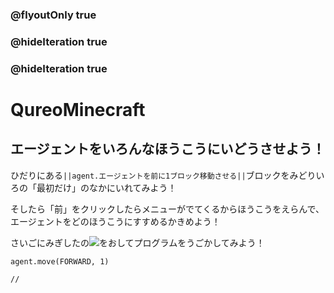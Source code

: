 ### @flyoutOnly true
### @hideIteration true
### @hideIteration true
# QureoMinecraft

## エージェントをいろんなほうこうにいどうさせよう！

ひだりにある``||agent.エージェントを前に1ブロック移動させる||``ブロックをみどりいろの「最初だけ」のなかにいれてみよう！

そしたら「前」をクリックしたらメニューがでてくるからほうこうをえらんで、エージェントをどのほうこうにすすめるかきめよう！

さいごにみぎしたの![](https://raw.githubusercontent.com/camp-minecraft/TechkidsCampTutorial/master/images/playbutton.png)をおしてプログラムをうごかしてみよう！

```ghost
agent.move(FORWARD, 1)
```

```template
//
```